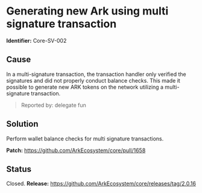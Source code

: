 # Generating new Ark using multi signature transaction
**Identifier:** Core-SV-002

## Cause
In a multi-signature transaction, the transaction handler only verified the signatures and did not properly conduct balance checks. This made it possible to generate new ARK tokens on the network utilizing a multi-signature transaction.

>Reported by: delegate fun

## Solution
Perform wallet balance checks for multi signature transactions.

**Patch:** https://github.com/ArkEcosystem/core/pull/1658

## Status
Closed.
**Release:** https://github.com/ArkEcosystem/core/releases/tag/2.0.16



